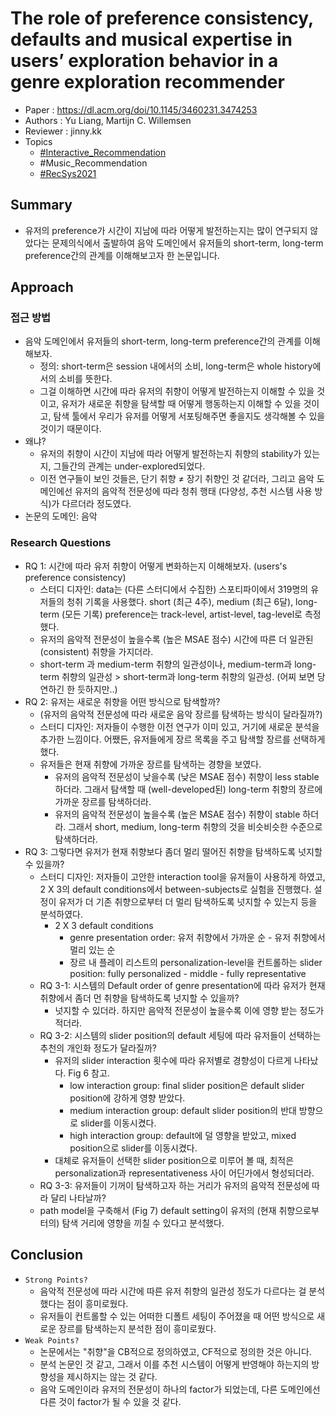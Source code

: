 # The role of preference consistency, defaults and musical expertise in users’ exploration behavior in a genre exploration recommender

- Paper : <https://dl.acm.org/doi/10.1145/3460231.3474253>
- Authors : Yu Liang, Martijn C. Willemsen
- Reviewer : jinny.kk
- Topics
  - [#Interactive_Recommendation](../../topics/Interactive%20Recommendation.md)
  - #Music_Recommendation
  - [#RecSys2021](RecSys2021.md)

## Summary

- 유저의 preference가 시간이 지남에 따라 어떻게 발전하는지는 많이 연구되지 않았다는 문제의식에서 출발하여 음악 도메인에서 유저들의 short-term, long-term preference간의 관계를 이해해보고자 한 논문입니다.

## Approach

### 접근 방법

- 음악 도메인에서 유저들의 short-term, long-term preference간의 관계를 이해해보자.
  - 정의: short-term은 session 내에서의 소비, long-term은 whole history에서의 소비를 뜻한다.
  - 그걸 이해하면 시간에 따라 유저의 취향이 어떻게 발전하는지 이해할 수 있을 것이고, 유저가 새로운 취향을 탐색할 때 어떻게 행동하는지 이해할 수 있을 것이고, 탐색 툴에서 우리가 유저를 어떻게 서포팅해주면 좋을지도 생각해볼 수 있을 것이기 때문이다.
- 왜냐?
  - 유저의 취향이 시간이 지남에 따라 어떻게 발전하는지 취향의 stability가 있는지, 그들간의 관계는 under-explored되었다.
  - 이전 연구들이 보인 것들은, 단기 취향 ≠ 장기 취향인 것 같더라, 그리고 음악 도메인에선 유저의 음악적 전문성에 따라 청취 행태 (다양성, 추천 시스템 사용 방식)가 다르더라 정도였다.
- 논문의 도메인: 음악

### Research Questions

- RQ 1: 시간에 따라 유저 취향이 어떻게 변화하는지 이해해보자. (users's preference consistency)
  - 스터디 디자인: data는 (다른 스터디에서 수집한) 스포티파이에서 319명의 유저들의 청취 기록을 사용했다. short (최근 4주), medium (최근 6달), long-term (모든 기록) preference는 track-level, artist-level, tag-level로 측정했다.
  - 유저의 음악적 전문성이 높을수록 (높은 MSAE 점수) 시간에 따른 더 일관된 (consistent) 취향을 가지더라.
  - short-term 과 medium-term 취향의 일관성이나, medium-term과 long-term 취향의 일관성 > short-term과 long-term 취향의 일관성. (어찌 보면 당연하긴 한 듯하지만..)
- RQ 2: 유저는 새로운 취향을 어떤 방식으로 탐색할까?
  - (유저의 음악적 전문성에 따라 새로운 음악 장르를 탐색하는 방식이 달라질까?)
  - 스터디 디자인: 저자들이 수행한 이전 연구가 이미 있고, 거기에 새로운 분석을 추가한 느낌이다. 어쨌든, 유저들에게 장르 목록을 주고 탐색할 장르를 선택하게 했다.
  - 유저들은 현재 취향에 가까운 장르를 탐색하는 경향을 보였다.
    - 유저의 음악적 전문성이 낮을수록 (낮은 MSAE 점수) 취향이 less stable 하더라. 그래서 탐색할 때 (well-developed된) long-term 취향의 장르에 가까운 장르를 탐색하더라.
    - 유저의 음악적 전문성이 높을수록 (높은 MSAE 점수) 취향이 stable 하더라. 그래서 short, medium, long-term 취향의 것을 비슷비슷한 수준으로 탐색하더라.
- RQ 3: 그렇다면 유저가 현재 취향보다 좀더 멀리 떨어진 취향을 탐색하도록 넛지할 수 있을까?
  - 스터디 디자인: 저자들이 고안한 interaction tool을 유저들이 사용하게 하였고, 2 X 3의 default conditions에서 between-subjects로 실험을 진행했다. 설정이 유저가 더 기존 취향으로부터 더 멀리 탐색하도록 넛지할 수 있는지 등을 분석하였다.
    - 2 X 3 default conditions
      - genre presentation order: 유저 취향에서 가까운 순 - 유저 취향에서 멀리 있는 순
      - 장르 내 플레이 리스트의 personalization-level을 컨트롤하는 slider position: fully personalized - middle - fully representative
  - RQ 3-1: 시스템의 Default order of genre presentation에 따라 유저가 현재 취향에서 좀더 먼 취향을 탐색하도록 넛지할 수 있을까?
    - 넛지할 수 있더라. 하지만 음악적 전문성이 높을수록 이에 영향 받는 정도가 적더라.
  - RQ 3-2: 시스템의 slider position의 default 세팅에 따라 유저들이 선택하는 추천의 개인화 정도가 달라질까?
    - 유저의 slider interaction 횟수에 따라 유저별로 경향성이 다르게 나타났다. Fig 6 참고.
      - low interaction group: final slider position은 default slider position에 강하게 영향 받았다.
      - medium interaction group: default slider position의 반대 방향으로 slider를 이동시켰다.
      - high interaction group: default에 덜 영향을 받았고, mixed position으로 slider를 이동시켰다.
    - 대체로 유저들이 선택한 slider position으로 미루어 볼 때, 최적은 personalization과 representativeness 사이 어딘가에서 형성되더라.
  - RQ 3-3: 유저들이 기꺼이 탐색하고자 하는 거리가 유저의 음악적 전문성에 따라 달리 나타날까?
  - path model을 구축해서 (Fig 7) default setting이 유저의 (현재 취향으로부터의) 탐색 거리에 영향을 끼칠 수 있다고 분석했다.

## Conclusion

- `Strong Points?`
  - 음악적 전문성에 따라 시간에 따른 유저 취향의 일관성 정도가 다르다는 걸 분석했다는 점이 흥미로웠다.
  - 유저들이 컨트롤할 수 있는 어떠한 디폴트 세팅이 주어졌을 때 어떤 방식으로 새로운 장르를 탐색하는지 분석한 점이 흥미로웠다.
- `Weak Points?`
  - 논문에서는 "취향"을 CB적으로 정의하였고, CF적으로 정의한 것은 아니다.
  - 분석 논문인 것 같고, 그래서 이를 추천 시스템이 어떻게 반영해야 하는지의 방향성을 제시하지는 않는 것 같다.
  - 음악 도메인이라 유저의 전문성이 하나의 factor가 되었는데, 다른 도메인에선 다른 것이 factor가 될 수 있을 것 같다.
